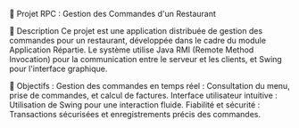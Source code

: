 📌 Projet RPC : Gestion des Commandes d'un Restaurant

📖 Description
Ce projet est une application distribuée de gestion des commandes pour un restaurant, développée dans le cadre du module Application Répartie. Le système utilise Java RMI (Remote Method Invocation) pour la communication entre le serveur et les clients, et Swing pour l'interface graphique.

🎯 Objectifs :
Gestion des commandes en temps réel : Consultation du menu, prise de commandes, et calcul de factures.
Interface utilisateur intuitive : Utilisation de Swing pour une interaction fluide.
Fiabilité et sécurité : Transactions sécurisées et enregistrements précis des commandes.
